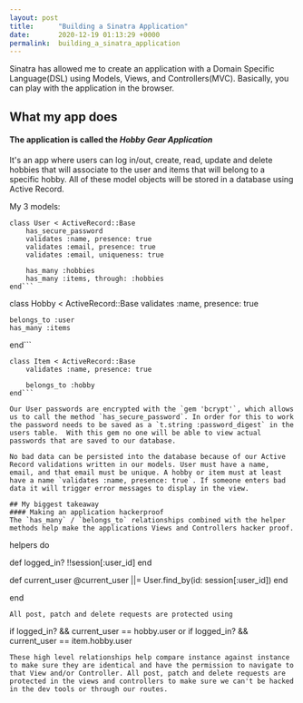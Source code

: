 ```yaml
---
layout: post
title:      "Building a Sinatra Application"
date:       2020-12-19 01:13:29 +0000
permalink:  building_a_sinatra_application
---
```


Sinatra has allowed me to create an application with a Domain Specific Language(DSL) using Models, Views, and Controllers(MVC). Basically, you can play with the application in the browser.
## What my app does
#### The application is called the ***Hobby Gear Application*** 
It's an app where users can log in/out, create, read, update and delete hobbies that will associate to the user and items that will belong to a specific hobby. All of these model objects will be stored in a database using Active Record.

My 3 models: 
```
class User < ActiveRecord::Base
    has_secure_password
    validates :name, presence: true
    validates :email, presence: true
    validates :email, uniqueness: true

    has_many :hobbies
    has_many :items, through: :hobbies
end```
```
class Hobby < ActiveRecord::Base
    validates :name, presence: true
    
    belongs_to :user
    has_many :items
end```
```
class Item < ActiveRecord::Base
    validates :name, presence: true
    
    belongs_to :hobby
end```

Our User passwords are encrypted with the `gem 'bcrypt'`, which allows us to call the method `has_secure_password`. In order for this to work the password needs to be saved as a `t.string :password_digest` in the users table.  With this gem no one will be able to view actual passwords that are saved to our database.

No bad data can be persisted into the database because of our Active Record validations written in our models. User must have a name, email, and that email must be unique. A hobby or item must at least have a name `validates :name, presence: true`. If someone enters bad data it will trigger error messages to display in the view. 

## My biggest takeaway
#### Making an application hackerproof
The `has_many` / `belongs_to` relationships combined with the helper methods help make the applications Views and Controllers hacker proof. 
```
helpers do

   def logged_in?
      !!session[:user_id]
   end

   def current_user
      @current_user ||= User.find_by(id: session[:user_id])
   end
	 
end
```
All post, patch and delete requests are protected using 
```
if logged_in? && current_user == hobby.user
     or
if logged_in? && current_user == item.hobby.user
```
These high level relationships help compare instance against instance to make sure they are identical and have the permission to navigate to that View and/or Controller. All post, patch and delete requests are protected in the views and controllers to make sure we can't be hacked in the dev tools or through our routes. 
